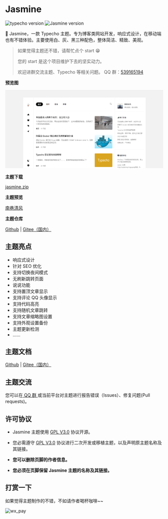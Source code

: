 # Jasmine

![typecho version](https://img.shields.io/badge/typecho-%3E%3D1.2.0-orange) ![Jasmine version](https://img.shields.io/github/v/release/liaocp666/Jasmine?include_prereleases)

🌼 Jasmine，一款 Typecho 主题。专为博客类网站开发，响应式设计，在移动端也有不错体验。主要使用白、灰、黑三种配色，整体简洁、精致、美观。

> 如果觉得主题还不错，请帮忙点个 start 😁
> 
> 您的 start 是这个项目维护下去的坚实动力。
> 
> 欢迎进群交流主题、Typecho 等相关问题。 QQ 群：[539165194](https://qm.qq.com/cgi-bin/qm/qr?k=oXM0EmLxXmgKfE1UDRlBY-g7Rkrx30oL&jump_from=webapi&authKey=uQdwWraveNKYBm/BQs88WXkNagEUr9tCkf/gbdQ9FasOviKYVhUd/wUME0q0AtnI)

**预览图**

![主题图片](./docs/theme.png)

**主题下载**

[jasmine.zip](https://github.com/liaocp666/Jasmine/releases/latest/download/jasmine.zip)

**主题预览**

[南巷清风](https://www.liaocp.cn/)

**主题仓库**

[Github](https://github.com/liaocp666/Jasmine)  | [Gitee（国内）](https://gitee.com/LiaoChunping/Jasmine)


## 主题亮点

* 响应式设计
* 针对 SEO 优化
* 支持切换夜间模式
* 无刷新跳转页面
* 说说功能
* 支持置顶文章显示
* 支持评论 QQ 头像显示
* 支持代码高亮
* 支持随机文章跳转
* 支持文章缩略图设置
* 支持外观设置备份
* 主题更新检测
* ……

## 主题文档

[Github](https://github.com/liaocp666/Jasmine/wiki) | [Gitee（国内）](https://gitee.com/LiaoChunping/Jasmine/wikis/pages)

## 主题交流

您可以在[ QQ 群 ](https://qm.qq.com/cgi-bin/qm/qr?k=oXM0EmLxXmgKfE1UDRlBY-g7Rkrx30oL&jump_from=webapi&authKey=uQdwWraveNKYBm/BQs88WXkNagEUr9tCkf/gbdQ9FasOviKYVhUd/wUME0q0AtnI)或当前平台对主题进行报告错误（Issues）、修复问题(Pull requests)。

## 许可协议

* Jasmine 主题使用 [GPL V3.0](https://github.com/liaocp666/theme-jasmine/blob/main/LICENSE) 协议开源。

* 您必需遵守 [GPL V3.0](https://github.com/liaocp666/theme-jasmine/blob/main/LICENSE) 协议进行二次开发或移植主题，以及声明原主题名称及其链接。

* **您可以删除页脚的作者信息。**

* **您必须在页脚保留 Jasmine 主题的名称及其链接。**

## 打赏一下

如果觉得主题制作的不错，不如请作者喝杯咖啡~~

![wx_pay](https://user-images.githubusercontent.com/27202776/227807562-5340971b-a292-4c70-afbb-1a7d242e46db.jpg)


